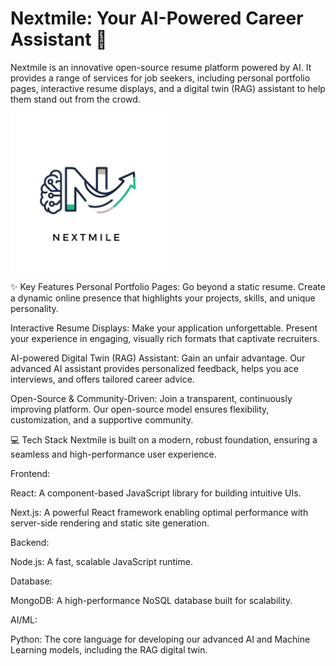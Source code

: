 # Nextmile: Your AI-Powered Career Assistant 🚀
Nextmile is an innovative open-source resume platform powered by AI. It provides a range of services for job seekers, including personal portfolio pages, interactive resume displays, and a digital twin (RAG) assistant to help them stand out from the crowd.

<img src="Nextmile_logo.png" width="50%" alt="Nextmile logo" />

✨ Key Features
Personal Portfolio Pages: Go beyond a static resume. Create a dynamic online presence that highlights your projects, skills, and unique personality.

Interactive Resume Displays: Make your application unforgettable. Present your experience in engaging, visually rich formats that captivate recruiters.

AI-powered Digital Twin (RAG) Assistant: Gain an unfair advantage. Our advanced AI assistant provides personalized feedback, helps you ace interviews, and offers tailored career advice.

Open-Source & Community-Driven: Join a transparent, continuously improving platform. Our open-source model ensures flexibility, customization, and a supportive community.

💻 Tech Stack
Nextmile is built on a modern, robust foundation, ensuring a seamless and high-performance user experience.

Frontend:

React: A component-based JavaScript library for building intuitive UIs.

Next.js: A powerful React framework enabling optimal performance with server-side rendering and static site generation.

Backend:

Node.js: A fast, scalable JavaScript runtime.

Database:

MongoDB: A high-performance NoSQL database built for scalability.

AI/ML:

Python: The core language for developing our advanced AI and Machine Learning models, including the RAG digital twin.
